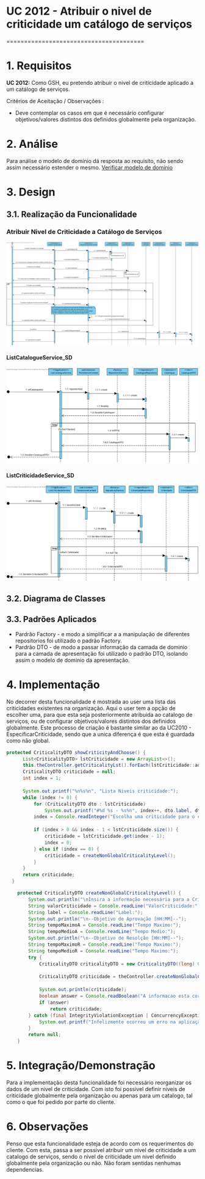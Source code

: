 # UC 2012 - Atribuir o nivel de criticidade um catálogo de serviços
=======================================


# 1. Requisitos

**UC 2012:**  Como GSH, eu pretendo atribuir o nivel de criticidade aplicado a um catálogo de serviços.

Critérios de Aceitação / Observações :

- Deve contemplar os casos em que é necessário configurar objetivos/valores distintos dos definidos globalmente pela organização.


# 2. Análise

Para análise o modelo de domínio dá resposta ao requisito, não sendo assim necessário estender o mesmo. [Verificar modelo de domínio](https://bitbucket.org/1190731/lei20_21_s4_2dl_1/src/master/Modelo%20de%20Dominio.svg)

# 3. Design

## 3.1. Realização da Funcionalidade

### Atribuir Nivel de Criticidade a Catálogo de Serviços
![UC_2012_SD](UC2012_AtribuirNivelCriticidadeACatálogoServiços.svg)

#### ListCatalogueService_SD
![ListCatalogueService_SD](ListCatalogueService_SD.svg)

#### ListCriticidadeService_SD
![ListCriticidadeService_SD](ListCriticidadeService_SD.svg)

## 3.2. Diagrama de Classes

## 3.3. Padrões Aplicados

* Pardrão Factory - e modo a simplificar a a manipulação de diferentes repositorios foi utilizado o padrão Factory.
* Pardrão DTO - de modo a passar informação da camada de dominio para a camada de apresentação foi utilizado o padrão DTO, isolando assim o modelo de dominio da apresentação.

# 4. Implementação

  No decorrer desta funcionalidade é mostrada ao user uma lista das criticidades existentes na organização. Aqui o user tem a opção de escolher uma, para que esta seja posteriormente atribuida ao catalogo de serviços, ou de configurar objetivos/valores distintos dos definidos globalmente. Este processo de criação é bastante similar ao da UC2010 - EspecificarCriticidade, sendo que a unica diferença é que esta é guardada como não global.

  ```java
protected CriticalityDTO showCriticityAndChoose() {
        List<CriticalityDTO> lstCriticidade = new ArrayList<>();
        this.theController.getCriticalityLst().forEach(lstCriticidade::add);
        CriticalityDTO criticidade = null;
        int index = 1;

        System.out.printf("%n%s%n", "Lista Niveis criticidade:");
        while (index != 0) {
            for (CriticalityDTO dto : lstCriticidade)
                System.out.printf("#%d %s - %s%n", index++, dto.label, dto.valorCriticidade);
            index = Console.readInteger("Escolha uma criticidade para o catalogo (0 para criar): ");

            if (index > 0 && index - 1 < lstCriticidade.size()) {
                criticidade = lstCriticidade.get(index - 1);
                index = 0;
            } else if (index == 0) {
                criticidade = createNonGlobalCriticalityLevel();
            }
        }
        return criticidade;
    }
```
```java
    protected CriticalityDTO createNonGlobalCriticalityLevel() {
        System.out.println("\nInsira a informação necessária para a Criticidade");
        String valorCriticidade = Console.readLine("ValorCriticidade:");
        String label = Console.readLine("Label:");
        System.out.println("\n--Objetivo de Aprovação [HH:MM]--");
        String tempoMaximoA = Console.readLine("Tempo Maximo:");
        String tempoMedioA = Console.readLine("Tempo Medio:");
        System.out.println("\n--Objetivo de Resolção [HH:MM]--");
        String tempoMaximoR = Console.readLine("Tempo Maximo:");
        String tempoMedioR = Console.readLine("Tempo Maximo:");
        try {
            CriticalityDTO criticalityDTO = new CriticalityDTO((long) 0, label, valorCriticidade, tempoMaximoA, tempoMedioA, tempoMaximoR, tempoMedioR,false);

            CriticalityDTO criticidade = theController.createNonGlobalCriticalityLevel(criticalityDTO);

            System.out.println(criticidade);
            boolean answer = Console.readBoolean("A informacao esta correta?(s/n)");
            if (answer)
                return criticidade;
        } catch (final IntegrityViolationException | ConcurrencyException | IllegalArgumentException e) {
            System.out.printf("Infelizmente ocorreu um erro na aplicação, por favor tente novamente: %s%n", e.getMessage());
        }
        return null;
    }

  ```

# 5. Integração/Demonstração

Para a implementação desta funcionalidade foi necessário reorganizar os dados de um nivel de criticidade. Com isto foi possivel definir niveis de criticidade globalmente pela organização ou apenas para um catalogo, tal como o que foi pedido por parte do cliente.

# 6. Observações

Penso que esta funcionalidade esteja de acordo com os requerimentos do cliente. Com esta, passa a ser possivel atribuir um nivel de criticidade a um catalogo de serviços, sendo o nivel de criticidade um nivel definido globalmente pela organização ou não. Não foram sentidas nenhumas dependencias.
